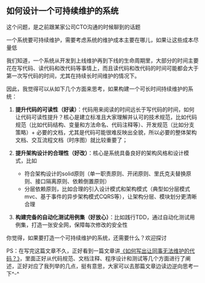 ## **如何设计一个可持续维护的系统**
这个问题，是之前跟某家公司CTO沟通的时候聊到的话题

一个系统要可持续维护，需要考虑系统的维护成本主要在哪儿，如果让这些成本尽量低

我们知道，一个系统从开发到上线维护再到下线的生命周期里，大部分的时间主要花在写代码、读代码和改代码等事情上，而且读代码和改代码的时间可能都会大于第一次写代码的时间，尤其在持续长时间维护的情况下。

因此，我觉得可以从如下几个方面来思考，如果构建一个可长时间持续维护的系统：
1. **提升代码的可读性（好读）**：代码用来阅读的时间远长于写代码的时间，如何让代码可读性提升？核心是建立标准且大家理解并认可的技术规范，比如代码规范（比如代码结构、变量和方法命名、代码注释等）、开发规范（比如分支策略）+ 必要的文档，尤其是代码可能很难反映出全貌，所以必要的整体架构文档、交互流程文档（时序图）就比较重要了；

2. **提升架构设计的合理性（好改）**：核心是系统具备良好的架构风格和设计模式，比如
    - 符合架构设计的solid原则（单一职责原则、开闭原则、里氏克夫替换原则、接口隔离原则、依赖倒置原则）
    - 分层依赖原则，比如合理的引入设计模式和架构模式（典型如分层模式mvc、基于事件的异步架构模式CQRS等），让架构分层、模块划分更清晰合理 

3. **构建完备的自动化测试用例集（好放心）**：比如践行TDD，通过自动化测试用例集，打造一张安全网，保障每次修改的安全性

你觉得，如果要打造一个可持续维护的系统，还需要什么？欢迎探讨

PS：在写完这篇文章不久，正好看到一篇文章讲[《如何写出让同事无法维护的代码？》](https://mp.weixin.qq.com/s/RChlcA9RFgVQwWsnk_9beg)，里面正好从代码规范、文档注释、程序设计和测试等几个方面进行了阐述，正好对应了我列举的几点，挺有意思，大家可以去那篇文章边读边逆向思考一下^-^
